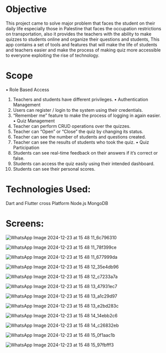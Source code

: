 # Objective

This project came to solve major problem that faces the student on their daily life especially 
those in Palestine that faces the occupation restrictions on transportation, also it provides the 
teachers with the ability to make quizzes to students online and organize their questions and 
students, This app contains a set of tools and features that will make the life of students and 
teachers easier and make the process of making quiz more accessible to everyone exploiting the 
rise of technology.


# Scope 
• Role Based Access 
  1. Teachers and students have different privileges. 
• Authentication Management 
 1. Users can register / login to the system using their credentials. 
 2. “Remember me” feature to make the process of logging in again easier. 
• Quiz Management 
 1. Teacher can perform CRUD operations over the quizzes.
 2. Teacher can “Open” or “Close” the quiz by changing its status.
 3. Teacher can see the number of students and questions created.
 4. Teacher can see the results of students who took the quiz. 
• Quiz Participation
1. Students can see real-time feedback on their answers if it’s correct or false.
2. Students can access the quiz easily using their intended dashboard.
3.  Students can see their personal scores.


# Technologies Used: 

Dart and Flutter cross Platform 
Node.js
MongoDB





# Screens:

![WhatsApp Image 2024-12-23 at 15 48 11_6c796310](https://github.com/user-attachments/assets/2f4605f9-95cf-45fe-b8fb-5068b6718dc8)


![WhatsApp Image 2024-12-23 at 15 48 11_78f399ce](https://github.com/user-attachments/assets/529eddad-491b-4c49-9fb3-992afbf02c20)


![WhatsApp Image 2024-12-23 at 15 48 11_677999da](https://github.com/user-attachments/assets/01c14754-76cf-4e91-ba96-7461be3287dd)


![WhatsApp Image 2024-12-23 at 15 48 12_35e4db96](https://github.com/user-attachments/assets/6f3f8a33-f0e9-4494-95f1-92b0b4494109)


![WhatsApp Image 2024-12-23 at 15 48 12_c7233a7a](https://github.com/user-attachments/assets/d99febba-9fd6-48cc-988c-ef987dcdfa5b)


![WhatsApp Image 2024-12-23 at 15 48 13_47931ec7](https://github.com/user-attachments/assets/6d99bc43-e5b3-460f-9474-f209c1683cbc)


![WhatsApp Image 2024-12-23 at 15 48 13_a1c29d97](https://github.com/user-attachments/assets/8258f6b4-e298-4397-87e4-0b98a07bb3cd)


![WhatsApp Image 2024-12-23 at 15 48 13_e2bd283c](https://github.com/user-attachments/assets/8e079c6f-76ac-4e4b-b678-185cb5a705e7)


![WhatsApp Image 2024-12-23 at 15 48 14_14ebb2c6](https://github.com/user-attachments/assets/d62aff2c-2e03-4adf-8259-bfcac069a33a)


![WhatsApp Image 2024-12-23 at 15 48 14_c26832eb](https://github.com/user-attachments/assets/72441c44-3ce6-42db-a2d8-d1238feadc86)


![WhatsApp Image 2024-12-23 at 15 48 15_0f1aac1b](https://github.com/user-attachments/assets/29a6f6dd-92f9-479e-a634-65191995c050)


![WhatsApp Image 2024-12-23 at 15 48 15_97fbfff3](https://github.com/user-attachments/assets/97044906-a04c-4b1c-804f-4efc05213d80)















